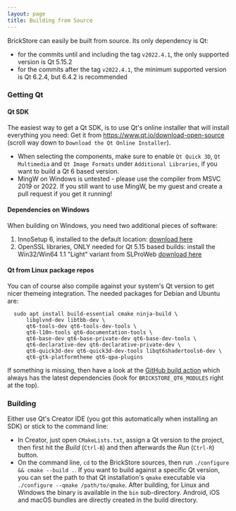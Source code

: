 ```yaml
---
layout: page
title: Building from Source
---
```

BrickStore can easily be built from source. Its only dependency is Qt:
 * for the commits until and including the tag `v2022.4.1`, the only supported version is Qt 5.15.2
 * for the commits after the tag `v2022.4.1`, the minimum supported version is Qt 6.2.4, but 6.4.2 is recommended

### Getting Qt
#### Qt SDK
The easiest way to get a Qt SDK, is to use Qt's online installer that will install everything you need: Get it from <https://www.qt.io/download-open-source> (scroll way down to `Download the Qt Online Installer`).

* When selecting the components, make sure to enable `Qt Quick 3D`, `Qt
  Multimedia` and `Qt Image Formats` under `Additional Libraries`, if you want to build a Qt 6
  based version.
* MingW on Windows is untested - please use the compiler from MSVC 2019 or
  2022.  If you still want to use MingW, be my guest and create a pull
  request if you get it running!

#### Dependencies on Windows
When building on Windows, you need two additional pieces of software:
1) InnoSetup 6, installed to the default location: [download here](https://jrsoftware.org/isdl.php)
1) OpenSSL libraries, ONLY needed for Qt 5.15 based builds: install the Win32/Win64 1.1 "Light" variant from SLProWeb [download here](https://slproweb.com/products/Win32OpenSSL.html)

#### Qt from Linux package repos
You can of course also compile against your system's Qt version to get nicer themeing integration. 
The needed packages for Debian and Ubuntu are:

```
  sudo apt install build-essential cmake ninja-build \
      libglvnd-dev libtbb-dev \
      qt6-tools-dev qt6-tools-dev-tools \
      qt6-l10n-tools qt6-documentation-tools \
      qt6-base-dev qt6-base-private-dev qt6-base-dev-tools \
      qt6-declarative-dev qt6-declarative-private-dev \
      qt6-quick3d-dev qt6-quick3d-dev-tools libqt6shadertools6-dev \
      qt6-gtk-platformtheme qt6-qpa-plugins
```

If something is missing, then have a look at the [GitHub build action](https://github.com/rgriebl/brickstore/blob/main/.github/workflows/build_cmake.yml) which always has the latest dependencies (look for `BRICKSTORE_QT6_MODULES` right at the top).

### Building
Either use Qt's Creator IDE (you got this automatically when installing an SDK) or stick to the command line:
* In Creator, just open `CMakeLists.txt`, assign a Qt version to the project, then first hit the *Build* (`Ctrl-B`) and then afterwards the *Run* (`Ctrl-R`) button.  
* On the command line, `cd` to the BrickStore sources, then run `./configure && cmake --build .`. If you want to build against a specific Qt version, you can set the path to that Qt installation's `qmake` executable via `./configure --qmake /path/to/qmake`.
After building, for Linux and Windows the binary is available in the `bin` sub-directory. Android, iOS and macOS bundles are directly created in the build directory.
